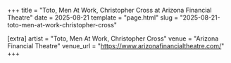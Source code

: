 +++
title = "Toto, Men At Work, Christopher Cross at Arizona Financial Theatre"
date = 2025-08-21
template = "page.html"
slug = "2025-08-21-toto-men-at-work-christopher-cross"

[extra]
artist = "Toto, Men At Work, Christopher Cross"
venue = "Arizona Financial Theatre"
venue_url = "https://www.arizonafinancialtheatre.com/"
+++
